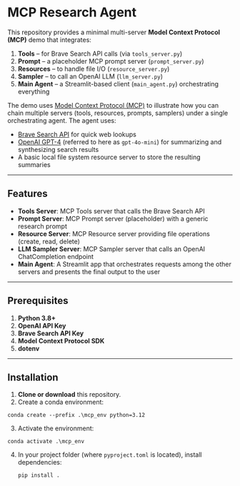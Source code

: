 # MCP Research Agent

This repository provides a minimal multi-server **Model Context Protocol (MCP)** demo that integrates:

1. **Tools** – for Brave Search API calls (via `tools_server.py`)  
2. **Prompt** – a placeholder MCP prompt server (`prompt_server.py`)  
3. **Resources** – to handle file I/O (`resource_server.py`)  
4. **Sampler** – to call an OpenAI LLM (`llm_server.py`)  
5. **Main Agent** – a Streamlit-based client (`main_agent.py`) orchestrating everything

The demo uses [Model Context Protocol (MCP)](https://modelcontextprotocol.io/introduction) to illustrate how you can chain multiple servers (tools, resources, prompts, samplers) under a single orchestrating agent. The agent uses:

- [Brave Search API](https://api-dashboard.search.brave.com/app/documentation/web-search/get-started) for quick web lookups  
- [OpenAI GPT-4](https://platform.openai.com/) (referred to here as `gpt-4o-mini`) for summarizing and synthesizing search results  
- A basic local file system resource server to store the resulting summaries

---

## Features

- **Tools Server**: MCP Tools server that calls the Brave Search API  
- **Prompt Server**: MCP Prompt server (placeholder) with a generic research prompt  
- **Resource Server**: MCP Resource server providing file operations (create, read, delete)  
- **LLM Sampler Server**: MCP Sampler server that calls an OpenAI ChatCompletion endpoint  
- **Main Agent**: A Streamlit app that orchestrates requests among the other servers and presents the final output to the user

---

## Prerequisites

1. **Python 3.8+**  
2. **OpenAI API Key**  
3. **Brave Search API Key**  
4. **Model Context Protocol SDK**
5. **dotenv**

---

## Installation

1. **Clone or download** this repository.  
2. Create a conda environment:

```
conda create --prefix .\mcp_env python=3.12
```

3. Activate the environment:

```
conda activate .\mcp_env
```
4. In your project folder (where `pyproject.toml` is located), install dependencies:
   ```bash
   pip install .
